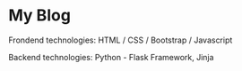 # My Blog
<p>Frondend technologies: HTML / CSS / Bootstrap / Javascript</p>
<p>Backend technologies: Python - Flask Framework, Jinja</p>

